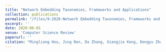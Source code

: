 ```yaml
---
title: "Network Embedding Taxonomies, Frameworks and Applications"
collection: publications
permalink: "/files/9-2020-Network Embedding Taxonomies, Frameworks and Applications.pdf"
excerpt: ''
date: 2020-06-01
venue: 'Computer Science Review'
paperurl: ''
citation: "Mingliang Hou, Jing Ren, Da Zhang, Xiangjie Kong, Dongyu Zhang and Feng Xia. Network Embedding Taxonomies, Frameworks and Applications,<i>Computer Science Review</i>, 38: 100296, August 2020. "
---
```

